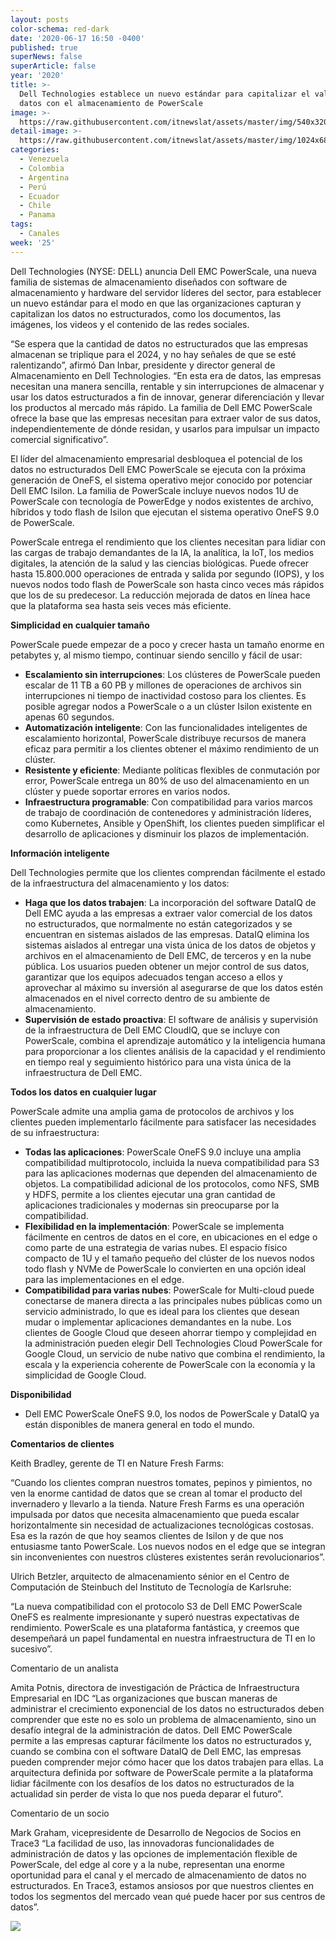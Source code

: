 ```yaml
---
layout: posts
color-schema: red-dark
date: '2020-06-17 16:50 -0400'
published: true
superNews: false
superArticle: false
year: '2020'
title: >-
  Dell Technologies establece un nuevo estándar para capitalizar el valor de
  datos con el almacenamiento de PowerScale
image: >-
  https://raw.githubusercontent.com/itnewslat/assets/master/img/540x320/Dell-Power-scale-p.jpg
detail-image: >-
  https://raw.githubusercontent.com/itnewslat/assets/master/img/1024x680/Dell-Power-scale-g.jpg
categories:
  - Venezuela
  - Colombia
  - Argentina
  - Perú
  - Ecuador
  - Chile
  - Panama
tags:
  - Canales
week: '25'
---
```

Dell Technologies (NYSE: DELL) anuncia Dell EMC PowerScale, una nueva familia de sistemas de almacenamiento diseñados con software de almacenamiento y hardware del servidor líderes del sector, para establecer un nuevo estándar para el modo en que las organizaciones capturan y capitalizan los datos no estructurados, como los documentos, las imágenes, los videos y el contenido de las redes sociales.

“Se espera que la cantidad de datos no estructurados que las empresas almacenan se triplique para el 2024, y no hay señales de que se esté ralentizando”, afirmó Dan Inbar, presidente y director general de Almacenamiento en Dell Technologies. “En esta era de datos, las empresas necesitan una manera sencilla, rentable y sin interrupciones de almacenar y usar los datos estructurados a fin de innovar, generar diferenciación y llevar los productos al mercado más rápido. La familia de Dell EMC PowerScale ofrece la base que las empresas necesitan para extraer valor de sus datos, independientemente de dónde residan, y usarlos para impulsar un impacto comercial significativo”. 

El líder del almacenamiento empresarial  desbloquea el potencial de los datos no estructurados
Dell EMC PowerScale se ejecuta con la próxima generación de OneFS, el sistema operativo mejor conocido por potenciar Dell EMC Isilon. La familia de PowerScale incluye nuevos nodos 1U de PowerScale con tecnología de PowerEdge y nodos existentes de archivo, híbridos y todo flash de Isilon que ejecutan el sistema operativo OneFS 9.0 de PowerScale. 

PowerScale entrega el rendimiento que los clientes necesitan para lidiar con las cargas de trabajo demandantes de la IA, la analítica, la IoT, los medios digitales, la atención de la salud y las ciencias biológicas. Puede ofrecer hasta 15.800.000 operaciones de entrada y salida por segundo (IOPS), y los nuevos nodos todo flash de PowerScale son hasta cinco veces más rápidos que los de su predecesor.   La reducción mejorada de datos en línea hace que la plataforma sea hasta seis veces más eficiente.   

**Simplicidad en cualquier tamaño**

PowerScale puede empezar de a poco y crecer hasta un tamaño enorme en petabytes y, al mismo tiempo, continuar siendo sencillo y fácil de usar:

- **Escalamiento sin interrupciones**: Los clústeres de PowerScale pueden escalar de 11 TB a 60 PB y millones de operaciones de archivos sin interrupciones ni tiempo de inactividad costoso para los clientes. Es posible agregar nodos a PowerScale o a un clúster Isilon existente en apenas 60 segundos.  
- **Automatización inteligente**: Con las funcionalidades inteligentes de escalamiento horizontal, PowerScale distribuye recursos de manera eficaz para permitir a los clientes obtener el máximo rendimiento de un clúster.  
- **Resistente y eficiente**: Mediante políticas flexibles de conmutación por error, PowerScale entrega un 80% de uso del almacenamiento  en un clúster y puede soportar errores en varios nodos.
- **Infraestructura programable**: Con compatibilidad para varios marcos de trabajo de coordinación de contenedores y administración líderes, como Kubernetes, Ansible y OpenShift, los clientes pueden simplificar el desarrollo de aplicaciones y disminuir los plazos de implementación. 

**Información inteligente**

Dell Technologies permite que los clientes comprendan fácilmente el estado de la infraestructura del almacenamiento y los datos:

- **Haga que los datos trabajen**: La incorporación del software DataIQ de Dell EMC ayuda a las empresas a extraer valor comercial de los datos no estructurados, que normalmente no están categorizados y se encuentran en sistemas aislados de las empresas. DataIQ elimina los sistemas aislados al entregar una vista única de los datos de objetos y archivos en el almacenamiento de Dell EMC, de terceros y en la nube pública. Los usuarios pueden obtener un mejor control de sus datos, garantizar que los equipos adecuados tengan acceso a ellos y aprovechar al máximo su inversión al asegurarse de que los datos estén almacenados en el nivel correcto dentro de su ambiente de almacenamiento.  
- **Supervisión de estado proactiva**: El software de análisis y supervisión de la infraestructura de Dell EMC CloudIQ, que se incluye con PowerScale, combina el aprendizaje automático y la inteligencia humana para proporcionar a los clientes análisis de la capacidad y el rendimiento en tiempo real y seguimiento histórico para una vista única de la infraestructura de Dell EMC.

**Todos los datos en cualquier lugar**

PowerScale admite una amplia gama de protocolos de archivos y los clientes pueden implementarlo fácilmente para satisfacer las necesidades de su infraestructura:
 
- **Todas las aplicaciones**: PowerScale OneFS 9.0 incluye una amplia compatibilidad multiprotocolo, incluida la nueva compatibilidad para S3 para las aplicaciones modernas que dependen del almacenamiento de objetos. La compatibilidad adicional de los protocolos, como NFS, SMB y HDFS, permite a los clientes ejecutar una gran cantidad de aplicaciones tradicionales y modernas sin preocuparse por la compatibilidad. 
- **Flexibilidad en la implementación**: PowerScale se implementa fácilmente en centros de datos en el core, en ubicaciones en el edge o como parte de una estrategia de varias nubes. El espacio físico compacto de 1U y el tamaño pequeño del clúster de los nuevos nodos todo flash y NVMe de PowerScale lo convierten en una opción ideal para las implementaciones en el edge. 
- **Compatibilidad para varias nubes**: PowerScale for Multi-cloud puede conectarse de manera directa a las principales nubes públicas como un servicio administrado, lo que es ideal para los clientes que desean mudar o implementar aplicaciones demandantes en la nube. Los clientes de Google Cloud que deseen ahorrar tiempo y complejidad en la administración pueden elegir Dell Technologies Cloud PowerScale for Google Cloud, un servicio de nube nativo que combina el rendimiento, la escala y la experiencia coherente de PowerScale con la economía y la simplicidad de Google Cloud.

**Disponibilidad**

- Dell EMC PowerScale OneFS 9.0, los nodos de PowerScale y DataIQ ya están disponibles de manera general en todo el mundo.

**Comentarios de clientes**

Keith Bradley, gerente de TI en Nature Fresh Farms:

“Cuando los clientes compran nuestros tomates, pepinos y pimientos, no ven la enorme cantidad de datos que se crean al tomar el producto del invernadero y llevarlo a la tienda. Nature Fresh Farms es una operación impulsada por datos que necesita almacenamiento que pueda escalar horizontalmente sin necesidad de actualizaciones tecnológicas costosas. Esa es la razón de que hoy seamos clientes de Isilon y de que nos entusiasme tanto PowerScale. Los nuevos nodos en el edge que se integran sin inconvenientes con nuestros clústeres existentes serán revolucionarios”.  

Ulrich Betzler, arquitecto de almacenamiento sénior en el Centro de Computación de Steinbuch del Instituto de Tecnología de Karlsruhe:

“La nueva compatibilidad con el protocolo S3 de Dell EMC PowerScale OneFS es realmente impresionante y superó nuestras expectativas de rendimiento. PowerScale es una plataforma fantástica, y creemos que desempeñará un papel fundamental en nuestra infraestructura de TI en lo sucesivo”.

Comentario de un analista

Amita Potnis, directora de investigación de Práctica de Infraestructura Empresarial en IDC
“Las organizaciones que buscan maneras de administrar el crecimiento exponencial de los datos no estructurados deben comprender que este no es solo un problema de almacenamiento, sino un desafío integral de la administración de datos. Dell EMC PowerScale permite a las empresas capturar fácilmente los datos no estructurados y, cuando se combina con el software DataIQ de Dell EMC, las empresas pueden comprender mejor cómo hacer que los datos trabajen para ellas. La arquitectura definida por software de PowerScale permite a la plataforma lidiar fácilmente con los desafíos de los datos no estructurados de la actualidad sin perder de vista lo que nos pueda deparar el futuro”.

Comentario de un socio

Mark Graham, vicepresidente de Desarrollo de Negocios de Socios en Trace3
“La facilidad de uso, las innovadoras funcionalidades de administración de datos y las opciones de implementación flexible de PowerScale, del edge al core y a la nube, representan una enorme oportunidad para el canal y el mercado de almacenamiento de datos no estructurados.  En Trace3, estamos ansiosos por que nuestros clientes en todos los segmentos del mercado vean qué puede hacer por sus centros de datos”.

<img src="https://tracker.metricool.com/c3po.jpg?hash=56f88a41e39ab42c063cc51676587a04"/>